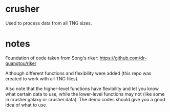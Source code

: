 # crusher
Used to process data from all TNG sizes.

# notes
Foundation of code taken from Song's riker: https://github.com/dr-guangtou/riker

Although different functions and flexibility were added (this repo was created to work with all TNG files).


Also note that the higher-level functions have flexibility and let you know what certain data to use, while the lower-level functions may not (like some in crusher.galaxy or crusher.data). The demo codes should give you a good idea of what to use.
